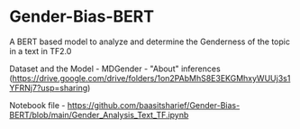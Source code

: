 # Gender-Bias-BERT
A BERT based model to analyze and determine the Genderness of the topic in a text in TF2.0

Dataset and the Model - MDGender - "About" inferences (https://drive.google.com/drive/folders/1on2PAbMhS8E3EKGMhxyWUUj3s1YFRNj7?usp=sharing) 

Notebook file - https://github.com/baasitsharief/Gender-Bias-BERT/blob/main/Gender_Analysis_Text_TF.ipynb
